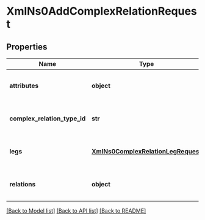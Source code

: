 # XmlNs0AddComplexRelationRequest

## Properties
Name | Type | Description | Notes
------------ | ------------- | ------------- | -------------
**attributes** | **object** | The attributes that the new complex relation should contain | [optional] 
**complex_relation_type_id** | **str** | The &lt;code&gt;id&lt;/code&gt; of the type of the complex relation | [optional] 
**legs** | [**XmlNs0ComplexRelationLegRequest**](XmlNs0ComplexRelationLegRequest.md) | The list of legs that the new complex relation should contain | [optional] 
**relations** | **object** | The relations that the new complex relation should contain | [optional] 

[[Back to Model list]](../README.md#documentation-for-models) [[Back to API list]](../README.md#documentation-for-api-endpoints) [[Back to README]](../README.md)


